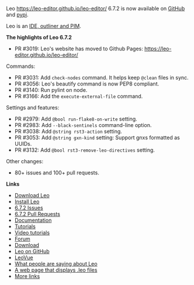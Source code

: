 Leo https://leo-editor.github.io/leo-editor/ 6.7.2 is now available on
[GitHub](https://github.com/leo-editor/leo-editor/releases) and
[pypi](https://pypi.org/project/leo/).

Leo is an [IDE, outliner and PIM](https://leo-editor.github.io/leo-editor/preface.html).

**The highlights of Leo 6.7.2**

- PR #3019: Leo's website has moved to Github Pages: https://leo-editor.github.io/leo-editor/

Commands:

- PR #3031: Add `check-nodes` command. It helps keep `@clean` files in sync.
- PR #3056: Leo's beautify command is now PEP8 compliant.
- PR #3140: Run pylint on node.
- PR #3166: Add the `execute-external-file` command.

Settings and features:

- PR #2979: Add `@bool run-flake8-on-write` setting.
- PR #2983: Add `--black-sentinels` command-line option.
- PR #3038: Add `@string rst3-action` setting.
- PR #3053: Add `@string gxn-kind` setting: Support gnxs formatted as UUIDs.
- PR #3132: Add `@bool rst3-remove-leo-directives` setting.

Other changes:

- 80+ issues and 100+ pull requests.

**Links**

- [Download Leo](https://leo-editor.github.io/leo-editor/download.html)
- [Install Leo](https://leo-editor.github.io/leo-editor/installing.html)
- [6.7.2 Issues](https://github.com/leo-editor/leo-editor/issues?q=is%3Aissue+milestone%3A6.7.2+)
- [6.7.2 Pull Requests](https://github.com/leo-editor/leo-editor/pulls?q=is%3Apr+milestone%3A6.7.2)
- [Documentation](https://leo-editor.github.io/leo-editor/leo_toc.html)
- [Tutorials](https://leo-editor.github.io/leo-editor/tutorial.html)
- [Video tutorials](https://leo-editor.github.io/leo-editor/screencasts.html)
- [Forum](http://groups.google.com/group/leo-editor)
- [Download](http://sourceforge.net/projects/leo/files/)
- [Leo on GitHub](https://github.com/leo-editor/leo-editor)
- [LeoVue](https://github.com/kaleguy/leovue#leo-vue)
- [What people are saying about Leo](https://leo-editor.github.io/leo-editor/testimonials.html)
- [A web page that displays .leo files](https://leo-editor.github.io/leo-editor/load-leo.html)
- [More links](https://leo-editor.github.io/leo-editor/leoLinks.html)
